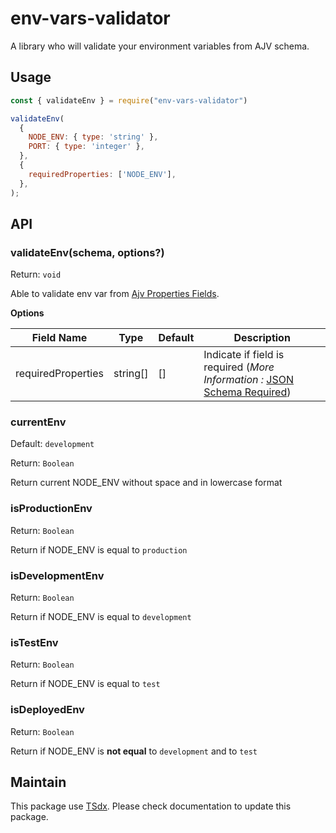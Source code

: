 # env-vars-validator

A library who will validate your environment variables from AJV schema.

## Usage

```js
const { validateEnv } = require("env-vars-validator")

validateEnv(
  {
    NODE_ENV: { type: 'string' },
    PORT: { type: 'integer' },
  },
  {
    requiredProperties: ['NODE_ENV'],
  },
);
```

## API

### validateEnv(schema, options?)

Return: `void`

Able to validate env var from [Ajv Properties Fields](https://ajv.js.org/json-schema.html).

**Options**

| Field Name | Type | Default | Description |
| --- | --- | --- | --- |
| requiredProperties | string[] | []  | Indicate if field is required (*More Information :* [JSON Schema Required](https://ajv.js.org/json-schema.html#required)) |

### currentEnv

Default: `development`

Return: `Boolean`

Return current NODE_ENV without space and in lowercase format

### isProductionEnv

Return: `Boolean`

Return if NODE_ENV is equal to `production`

### isDevelopmentEnv

Return: `Boolean`

Return if NODE_ENV is equal to `development`

### isTestEnv

Return: `Boolean`

Return if NODE_ENV is equal to `test`

### isDeployedEnv

Return: `Boolean`

Return if NODE_ENV is **not equal** to `development` and to `test`

## Maintain

This package use [TSdx](https://github.com/jaredpalmer/tsdx). Please check documentation to update this package.
